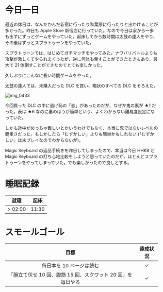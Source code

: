 # 今日一日
最近の休日は、なんだかんだ新宿に行ったり秋葉原に行ったりと出かけることが多かった。昨日も Apple Store 新宿店に行っていた。なので今日は家から一歩も出ずにずっとゲームをやっていた。起床してから数時間は太鼓の達人をやり、その後はずっとスプラトゥーンをやっていた。

スプラトゥーンでは、はじめてガチマッチをやってみた。ナワバリバトルよりも攻撃が激しくてやられまくったが、逆に何体も倒すことができたときもあり、最大で 21 体倒すことができたのでとても楽しかった。

久しぶりにこんなに長い時間ゲームをやった。

太鼓の達人では、未購入だった DLC を買い、現状のすべての DLC をそろえた。

![img_0433](/images/2018/11/img_0433.jpg)

今回買った DLC の中に逃げ恥の「恋」があったのだが、なぜか鬼の裏が ★1 だった。表は ★6 なのに裏のほうが簡単という、よくわからない難易度設定になっていた。

しかも途中がめっちゃ難しいとかいうわけでもなく、本当に鬼ではないレベルの簡単さだった。もしかしたら「むずかしい」よりも簡単かもしれない (「むずかしい」は未プレイなのでわからないが)。

Magic Keyboard の返品手続きを昨日してしまったので、本当は今日 HHKB と Magic Keyboard の打ち心地比較をしようと思っていたのだが、ほとんどスプラトゥーンをやってしまっていた。でも楽しかったので良しとする。

# 睡眠記録
| 就寝 | 起床 |
|:---:|:---:|
| > 02:00 | 11:30 |

# スモールゴール
| 目標 | 達成状況 |
|:---:|:---:|
| 毎日本を 10 ページは読む | ✓ |
| 「腕立て伏せ 10 回、腹筋 15 回、スクワット 20 回」を毎日やる | ✓ |
